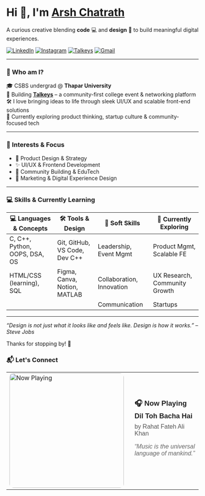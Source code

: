 # Hi 👋, I'm [**Arsh Chatrath**](https://www.linkedin.com/in/arshchatrath/)

A curious creative blending **code** 💻 and **design** 🎨 to build meaningful digital experiences.

[![LinkedIn](https://img.shields.io/badge/-LinkedIn-0A66C2?style=flat&logo=linkedin&logoColor=white)](https://www.linkedin.com/in/arshchatrath/) [![Instagram](https://img.shields.io/badge/-Instagram-E4405F?style=flat&logo=instagram&logoColor=white)](https://www.instagram.com/arshchatrath_30) [![Talkeys](https://img.shields.io/badge/-Talkeys-000000?style=flat&logo=firefox-browser&logoColor=white)](https://talkeys.xyz) [![Gmail](https://img.shields.io/badge/-Email-D14836?style=flat&logo=gmail&logoColor=white)](mailto:achatrath_be23@thapar.edu)

---

### 💼 Who am I?

🎓 CSBS undergrad @ **Thapar University**  
🚀 Building **[Talkeys](https://talkeys.xyz)** – a community-first college event & networking platform  
🛠️ I love bringing ideas to life through sleek UI/UX and scalable front-end solutions  
🌱 Currently exploring product thinking, startup culture & community-focused tech

---

### 🧠 Interests & Focus

- 🧩 Product Design & Strategy  
- ✨ UI/UX & Frontend Development  
- 🧠 Community Building & EduTech  
- 🎯 Marketing & Digital Experience Design

---

### 💻 Skills & Currently Learning

| 💻 Languages & Concepts        | 🛠️ Tools & Design           | 🤝 Soft Skills              | 🚀 Currently Exploring       |
|-------------------------------|-------------------------------|-----------------------------|-------------------------------|
| C, C++, Python, OOPS, DSA, OS | Git, GitHub, VS Code, Dev C++ | Leadership, Event Mgmt      | Product Mgmt, Scalable FE     |
| HTML/CSS (learning), SQL      | Figma, Canva, Notion, MATLAB  | Collaboration, Innovation   | UX Research, Community Growth |
|                               |                               | Communication               | Startups                      |


---


_“Design is not just what it looks like and feels like. Design is how it works.” – Steve Jobs_

Thanks for stopping by! 🌟

### 📬 Let's Connect

<table>
  <tr>
    <td>
      <a href="https://open.spotify.com/user/3176ufzakybufuchqpu2dfmxjvnq" target="_blank">
        <img src="https://res.cloudinary.com/dwxqmdtjk/image/upload/v1747469838/Black_and_Grey_Modern_Simple_Torn_Music_Player_Instagram_Post_wprcre.jpg" alt="Now Playing" width="300" style="border-radius: 10px;" />
      </a>
    </td>
    <td style="padding-left: 20px; vertical-align: middle; font-family: Arial, sans-serif; color: #222;">
      <h3 style="margin: 0;">🎧 Now Playing</h3>
      <p style="margin: 5px 0 8px 0; font-size: 18px; font-weight: bold;">Dil Toh Bacha Hai</p>
      <p style="margin: 0 0 12px 0; font-size: 16px; color: #555;">by Rahat Fateh Ali Khan</p>
      <p style="font-style: italic; color: #666; max-width: 250px;">
        “Music is the universal language of mankind.”  
      </p>
    </td>
  </tr>
</table>
